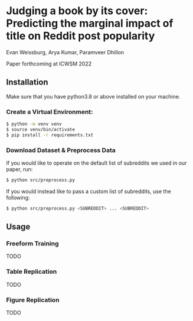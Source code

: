 # Judging a book by its cover: Predicting the marginal impact of title on Reddit post popularity

Evan Weissburg, Arya Kumar, Paramveer Dhillon

Paper forthcoming at ICWSM 2022

## Installation

Make sure that you have python3.8 or above installed on your machine.

### Create a Virtual Environment:

```bash
$ python -m venv venv
$ source venv/bin/activate
$ pip install -r requirements.txt
```

### Download Dataset & Preprocess Data

If you would like to operate on the default list of subreddits we used in our paper, run:

```bash
$ python src/preprocess.py
```

If you would instead like to pass a custom list of subreddits, use the following:

```bash
$ python src/preprocess.py <SUBREDDIT> ... <SUBREDDIT>
```

## Usage

### Freeform Training

TODO

### Table Replication

TODO

### Figure Replication

TODO
